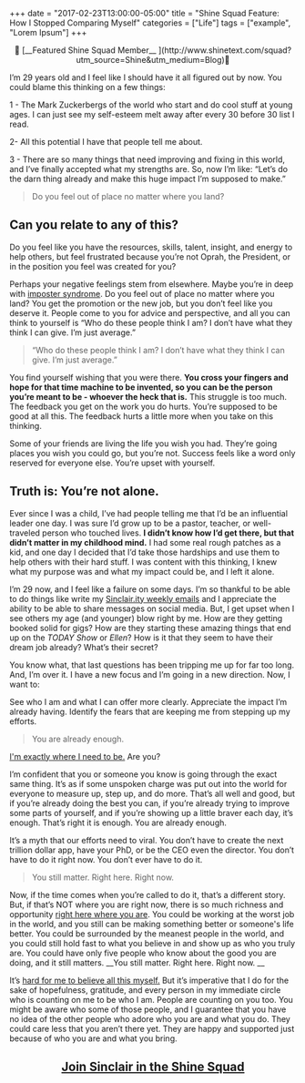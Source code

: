 +++
  date = "2017-02-23T13:00:00-05:00"
  title = "Shine Squad Feature: How I Stopped Comparing Myself"
  categories = ["Life"]
  tags = ["example", "Lorem Ipsum"]
+++



<center> 🌟 [__Featured Shine Squad Member__ ](http://www.shinetext.com/squad?utm_source=Shine&utm_medium=Blog)🌟 </center>

<span class="dropcap">I</span>’m 29 years old and I feel like I should have it all figured out by now. You could blame this thinking on a few things:

1 - The Mark Zuckerbergs of the world who start and do cool stuff at young ages. I can just see my self-esteem melt away after every 30 before 30 list I read. 

2- All this potential I have that people tell me about.

3 - There are so many things that need improving and fixing in this world, and I’ve finally accepted what my strengths are. So, now I’m like: “Let’s do the darn thing already and make this huge impact I’m supposed to make.”

>  Do you feel out of place no matter where you land? 

## __Can you relate to any of this?__ 
 
Do you feel like you have the resources, skills, talent, insight, and energy to help others, but feel frustrated because you’re not Oprah, the President, or in the position you feel was created for you?

Perhaps your negative feelings stem from elsewhere. Maybe you’re in deep with [imposter syndrome](http://advice.shinetext.com/articles/mind-the-gap/). Do you feel out of place no matter where you land? You get the promotion or the new job, but you don’t feel like you deserve it. People come to you for advice and perspective, and all you can think to yourself is “Who do these people think I am? I don’t have what they think I can give. I’m just average.”

> “Who do these people think I am? I don’t have what they think I can give. I’m just average.”

You find yourself wishing that you were there. __You cross your fingers and hope for that time machine to be invented, so you can be the person you’re meant to be - whoever the heck that is.__ This struggle is too much. The feedback you get on the work you do hurts. You’re supposed to be good at all this. The feedback hurts a little more when you take on this thinking.

Some of your friends are living the life you wish you had. They’re going places you wish you could go, but you’re not. Success feels like a word only reserved for everyone else. You’re upset with yourself.
 
## __Truth is: You’re not alone.__

Ever since I was a child, I’ve had people telling me that I’d be an influential leader one day. I was sure I’d grow up to be a pastor, teacher, or well-traveled person who touched lives. __I didn’t know how I’d get there, but that didn’t matter in my childhood mind.__ I had some real rough patches as a kid, and one day I decided that I’d take those hardships and use them to help others with their hard stuff. I was content with this thinking, I knew what my purpose was and what my impact could be, and I left it alone. 

I’m 29 now, and I feel like a failure on some days. I’m so thankful to be able to do things like write my [Sinclair.ity weekly emails](https://thesapronextdoor.com/sinclairity/) and I appreciate the ability to be able to share messages on social media. But, I get upset when I see others my age (and younger) blow right by me. How are they getting booked solid for gigs? How are they starting these amazing things that end up on the *TODAY Show* or *Ellen*? How is it that they seem to have their dream job already? What’s their secret?

You know what, that last questions has been tripping me up for far too long. And, I’m over it. I have a new focus and I’m going in a new direction. Now, I want to:

See who I am and what I can offer more clearly.
Appreciate the impact I’m already having.
Identify the fears that are keeping me from stepping up my efforts.

> You are already enough. 

[I'm exactly where I need to be.](http://advice.shinetext.com/articles/wherever-you-are-is-exactly-where-you-need-to-be/) Are you? 

I’m confident that you or someone you know is going through the exact same thing. It’s as if some unspoken charge was put out into the world for everyone to measure up, step up, and do more. That’s all well and good, but if you’re already doing the best you can, if you’re already trying to improve some parts of yourself, and if you’re showing up a little braver each day, it’s enough. That’s right it is enough. You are already enough. 
 
It’s a myth that our efforts need to viral. You don’t have to create the next trillion dollar app, have your PhD, or be the CEO even the director. You don’t have to do it right now. You don’t ever have to do it.

> You still matter. Right here. Right now.

Now, if the time comes when you’re called to do it, that’s a different story. But, if that’s NOT where you are right now, there is so much richness and opportunity [right here where you are](http://advice.shinetext.com/articles/wherever-you-are-is-exactly-where-you-need-to-be/). You could be working at the worst job in the world, and you still can be making something better or someone's life better. You could be surrounded by the meanest people in the world, and you could still hold fast to what you believe in and show up as who you truly are. You could have only five people who know about the good you are doing, and it still matters. __You still matter. Right here. Right now. __

It’s [hard for me to believe all this myself.](http://advice.shinetext.com/articles/mind-the-gap/) But it’s imperative that I do for the sake of hopefulness, gratitude, and every person in my immediate circle who is counting on me to be who I am. People are counting on you too. You might be aware who some of those people, and I guarantee that you have no idea of the other people who adore who you are and what you do. They could care less that you aren’t there yet. They are happy and supported just because of who you are and what you bring. 

## <center> [Join Sinclair in the Shine Squad](http://www.shinetext.com/squad?utm_source=Shine&utm_medium=Blog) </center>
<br>



<div class="pubexchange_module" id="pubexchange_below_content" data-pubexchange-module-id="2323"></div>

<script>(function(w, d, s, id) {
  w.PUBX=w.PUBX || {pub: "shine_text", discover: false, lazy: true};
  var js, pjs = d.getElementsByTagName(s)[0];
  if (d.getElementById(id)) return;
  js = d.createElement(s); js.id = id; js.async = true;
  js.src = "//main.pubexchange.com/loader.min.js";
  pjs.parentNode.insertBefore(js, pjs);
}(window, document, "script", "pubexchange-jssdk"));</script>
